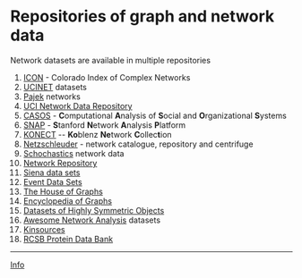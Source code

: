# Repositories of graph and network data

Network datasets are available in multiple repositories
 
1. [ICON](https://icon.colorado.edu/#!/networks) - Colorado Index of Complex Networks
2. [UCINET](https://sites.google.com/site/ucinetsoftware/datasets) datasets
3. [Pajek](https://github.com/bavla/Nets/blob/master/data/README.md) networks
4. [UCI Network Data Repository](https://networkdata.ics.uci.edu/index.html)
5. [CASOS](http://www.casos.cs.cmu.edu/tools/data2.php) - **C**omputational **A**nalysis of **S**ocial and **O**rganizational **S**ystems
6. [SNAP](https://snap.stanford.edu/data/) - **S**tanford **N**etwork **A**nalysis **P**latform
7. [KONECT](http://konect.cc/) -- **Ko**blenz **Ne**twork **C**ollec**t**ion
8. [Netzschleuder](https://networks.skewed.de/) - network catalogue, repository and centrifuge
9. [Schochastics](https://github.com/schochastics/networkdata) network data
10. [Network Repository](https://networkrepository.com/)
11. [Siena data sets](https://www.stats.ox.ac.uk/~snijders/siena/siena_datasets.htm)
12. [Event Data Sets](https://eventdata.parusanalytics.com/data.html)
13. [The House of Graphs](https://houseofgraphs.org/)
14. [Encyclopedia of Graphs](http://atlas.gregas.eu/)
15. [Datasets of Highly Symmetric Objects](https://graphsym.net/)
16. [Awesome Network Analysis](https://github.com/briatte/awesome-network-analysis?tab=readme-ov-file#datasets)  datasets
17. [Kinsources](https://kintip.net/que-faisons-nous/kinsources)
18. [RCSB Protein Data Bank](https://www.rcsb.org/)

<hr />

[Info](README.md)

